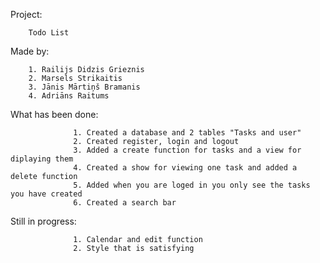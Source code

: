 Project:

        Todo List
        
Made by: 

        1. Railijs Didzis Grieznis
        2. Marsels Strikaitis
        3. Jānis Mārtiņš Bramanis
        4. Adriāns Raitums

What has been done:

                  1. Created a database and 2 tables "Tasks and user"
                  2. Created register, login and logout
                  3. Added a create function for tasks and a view for diplaying them
                  4. Created a show for viewing one task and added a delete function
                  5. Added when you are loged in you only see the tasks you have created
                  6. Created a search bar

Still in progress:

                  1. Calendar and edit function
                  2. Style that is satisfying
